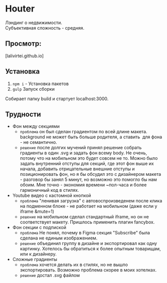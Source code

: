 # Houter
Лэндинг о недвижимости.     
Субъективная сложность - средняя.

## Просмотр:
[lalivirtei.github.io]

## Установка
1. `npm i` - Установка пакетов
2. `gulp`  Запуск сборки

Собирает папку build и стартует localhost:3000.

## Трудности

- Фон между секциями
  - `проблема` он был сделан градиентом по всей длине макета. background не может быть больше родителя, а ставить <img> для фона - не семантично.
  - `решение` после долгих мучений принял решение собрать градиенты в один .svg и задать фон всему body. Не очень, потому что на мобильном это будет совсем не то. Можно было задать внутренний отступы для секций, где этот фон выше их начала, добавить отрицательные внешние отступы и позиционировать фон, но я бы обсудил это с дизайнером макета - разговор бы занял 5 минут, но возможно это помогло бы нам обоим. Мне точно - экономия времени ~пол-часа и более гармоничный код в стилях.
- Youtube видео с кастомной кнопкой
  - `проблема` "ленивая загрузка" c автовоспроизведенем после клика на подменном блоке - не работает на мобильном (даже если у iframe &mute=1)
  - `решение` на мобильном сделал стандартный iframe, но он не соответствует макету. Пришлось применить плагин fancybox.
- Фон секции с подпиской
  - `проблема` Не понял, почему в Figma секция "Subscribe" была сделана не единым изображением.
  - `решение` объединил группу в дизайне и экспортировал как одну картинку. Хотелось бы обратиться к более опытным товарищам, или к дизайнеру.
- Сложные градиенты
  - `проблема` хочется делать их в стилях, но не вышло экспортировать. Возможно проблема скорее в моих хотелках.
  - `решение` достал .svg файлом
